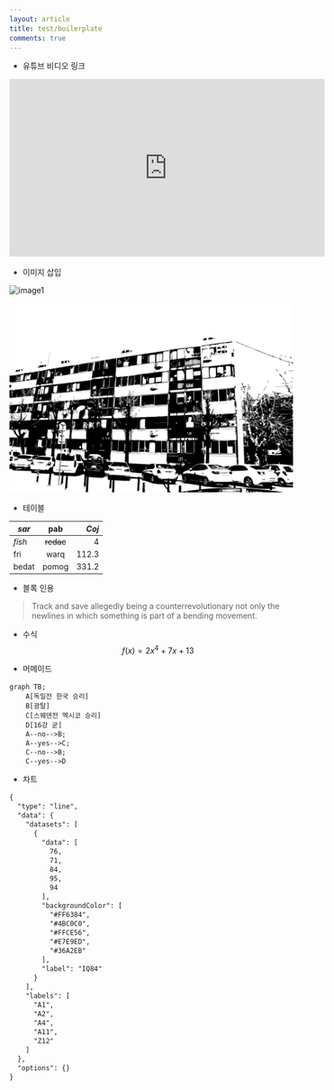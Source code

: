 ```yaml
---
layout: article
title: test/boilerplate
comments: true
---
```

* 유튜브 비디오 링크 
<iframe width="560" height="315" src="https://www.youtube.com/embed/nv0peny62q4" frameborder="0" allow="autoplay; encrypted-media" allowfullscreen></iframe>

* 이미지 삽입 

![image1](/assets/images/IMG_0131.JPG "image1")


![image2](/assets/images/logo.svg "image2")


* 테이블

| *sar*        | **pab**           | **_Coj_**  |
| ------------- |:-------------:| -----:|
| _fish_      | ~~redac~~ | 4 |
| fri      | warq      |   112.3 |
| bedat | pomog      |    331.2 |

* 블록 인용

> Track and save allegedly being a counterrevolutionary not only the newlines
> in which something is part of a bending movement.


* 수식 
$$ f(x) = 2x^4 + 7x + 13 $$

* 머메이드  
```mermaid
graph TB;
    A[독일전 한국 승리]
    B[광탈]
    C[스웨덴전 멕시코 승리]
    D[16강 굳]
    A--no-->B;
    A--yes-->C;
    C--no-->B;
    C--yes-->D
```
* 차트   
```chart
{
  "type": "line",
  "data": {
    "datasets": [
      {
        "data": [
          76,
          71,
          84,
          95,
          94
        ],
        "backgroundColor": [
          "#FF6384",
          "#4BC0C0",
          "#FFCE56",
          "#E7E9ED",
          "#36A2EB"
        ],
        "label": "IQ84"
      }
    ],
    "labels": [
      "A1",
      "A2",
      "A4",
      "A11",
      "Z12"
    ]
  },
  "options": {}
}
```
